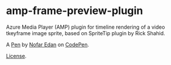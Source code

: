 # amp-frame-preview-plugin

Azure Media Player (AMP) plugin for timeline rendering of a video tkeyframe image sprite, based on SpriteTip plugin by Rick Shahid. 

A [Pen](https://codepen.io/nofareadn/pen/GbKXWY) by [Nofar Edan](https://codepen.io/nofareadn) on [CodePen](https://codepen.io).

[License](https://codepen.io/nofareadn/pen/GbKXWY/license).
